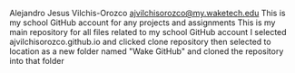 Alejandro Jesus Vilchis-Orozco ajvilchisorozco@my.waketech.edu
This is my school GitHub account for any projects and assignments
This is my main repository for all files related to my school GitHub account
I selected ajvilchisorozco.github.io and clicked clone repository then selected to location as a new folder named "Wake GitHub" and cloned the repository into that folder